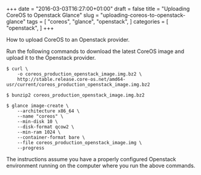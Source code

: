 +++
date = "2016-03-03T16:27:00+01:00"
draft = false
title = "Uploading CoreOS to Openstack Glance"
slug = "uploading-coreos-to-openstack-glance"
tags = [ "coreos", "glance", "openstack", ]
categories = [ "openstack", ]
+++

How to upload CoreOS to an Openstack provider.

<!--more-->

Run the following commands to download the latest CoreOS image and upload it
to the Openstack provider.

```
$ curl \
    -o coreos_production_openstack_image.img.bz2 \
    http://stable.release.core-os.net/amd64-usr/current/coreos_production_openstack_image.img.bz2

$ bunzip2 coreos_production_openstack_image.img.bz2

$ glance image-create \
    --architecture x86_64 \
    --name "coreos" \
    --min-disk 10 \
    --disk-format qcow2 \
    --min-ram 1024 \
    --container-format bare \
    --file coreos_production_openstack_image.img \
    --progress
```

The instructions assume you have a properly configured Openstack environment
running on the computer where you run the above commands.
